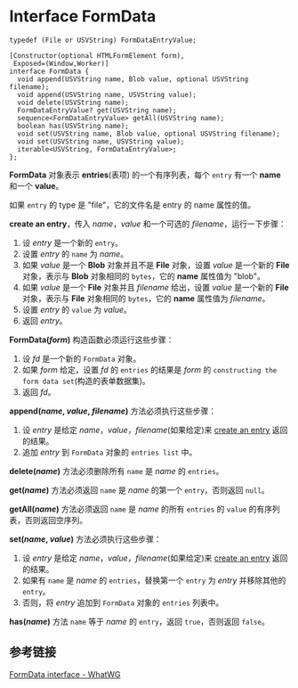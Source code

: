 # Interface FormData

```IDL
typedef (File or USVString) FormDataEntryValue;

[Constructor(optional HTMLFormElement form),
 Exposed=(Window,Worker)]
interface FormData {
  void append(USVString name, Blob value, optional USVString filename);
  void append(USVString name, USVString value);
  void delete(USVString name);
  FormDataEntryValue? get(USVString name);
  sequence<FormDataEntryValue> getAll(USVString name);
  boolean has(USVString name);
  void set(USVString name, Blob value, optional USVString filename);
  void set(USVString name, USVString value);
  iterable<USVString, FormDataEntryValue>;
};
```
**FormData** 对象表示 **entries**(表项) 的一个有序列表，每个 `entry` 有一个 **name** 和一个 **value**。

如果 `entry` 的 type 是 "file"，它的文件名是 entry 的 name 属性的值。

<span id="creat-an-entry">**create an entry**</span>，传入 *name*，*value* 和一个可选的 *filename*，运行一下步骤：

 1. 设 *entry* 是一个新的 `entry`。
 2. 设置 *entry* 的 `name` 为 *name*。
 3. 如果 *value* 是一个 **Blob** 对象并且不是 **File** 对象，设置 *value* 是一个新的 **File** 对象，表示与 **Blob** 对象相同的 `bytes`，它的 **name** 属性值为 "blob"。
 4. 如果 *value* 是一个 **File** 对象并且 *filename* 给出，设置 *value* 是一个新的 **File** 对象，表示与 **File** 对象相同的 `bytes`，它的 **name** 属性值为 *filename*。
 5. 设置 *entry* 的 `value` 为 *value*。
 6. 返回 *entry*。


**FormData(*form*)** 构造函数必须运行这些步骤：

 1. 设 *fd* 是一个新的 `FormData` 对象。
 2. 如果 *form* 给定，设置 *fd* 的 `entries` 的结果是 *form* 的 `constructing the form data set`(构造的表单数据集)。
 3. 返回 *fd*。

**append(*name*, *value*, *filename*)** 方法必须执行这些步骤：

 1. 设 *entry* 是给定 *name*，*value*，*filename*(如果给定)来 [create an entry](#creat-an-entry) 返回的结果。
 2. 追加 *entry* 到 `FormData` 对象的 `entries list` 中。

**delete(*name*)** 方法必须删除所有 `name` 是 *name* 的 `entries`。

**get(*name*)** 方法必须返回 `name` 是 *name* 的第一个 `entry`，否则返回 `null`。

**getAll(*name*)** 方法必须返回 `name` 是 *name* 的所有 `entries` 的 `value` 的有序列表，否则返回空序列。

**set(*name*, *value*)** 方法必须执行这些步骤：

 1. 设 *entry* 是给定 *name*，*value*，*filename*(如果给定)来 [create an entry](#creat-an-entry) 返回的结果。
 2. 如果有 `name` 是 *name* 的 `entries`，替换第一个 `entry` 为 *entry* 并移除其他的 `entry`。
 3. 否则，将 *entry* 追加到 `FormData` 对象的 `entries` 列表中。

**has(*name*)** 方法 `name` 等于 *name* 的 `entry`，返回 `true`，否则返回 `false`。

 
 
## 参考链接
 
 [FormData interface - WhatWG][1]
 
 
  [1]: https://xhr.spec.whatwg.org/#interface-formdata
 